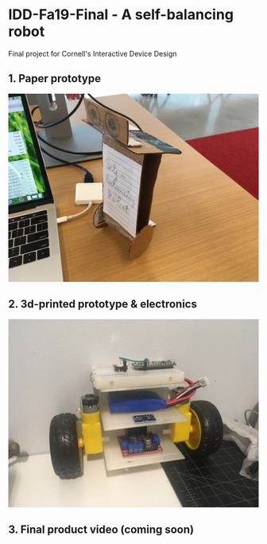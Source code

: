 # IDD-Fa19-Final - A self-balancing robot
Final project for Cornell's Interactive Device Design

## 1. Paper prototype

![Paper prototype](/paper_prototype.JPG)

## 2. 3d-printed prototype & electronics

![3d-printed prototype & electronics](/3d_printed_prototype.JPG)

## 3. Final product video (coming soon)
